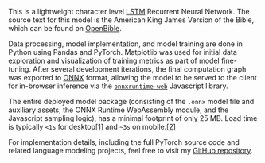 This is a lightweight character level [LSTM](https://en.wikipedia.org/wiki/Long_short-term_memory) Recurrent Neural Network. The source text for this model is the American King James Version of the Bible, which can be found on [OpenBible](https://openbible.com/textfiles/akjv.txt).

Data processing, model implementation, and model training are done in Python using Pandas and PyTorch. Matplotlib was used for initial data exploration and visualization of training metrics as part of model fine-tuning. After several development iterations, the final computation graph was exported to [ONNX](https://docs.pytorch.org/docs/stable/onnx.html) format, allowing the model to be served to the client for in-browser inference via the [`onnxruntime-web`](https://onnxruntime.ai/docs/) Javascript library.

The entire deployed model package (consisting of the `.onnx` model file and auxiliary assets, the ONNX Runtime WebAssembly module, and the Javascript sampling logic), has a minimal footprint of only 25 MB. Load time is typically `<1s` for desktop<a href="/bible-rnn/desktop_performance.html" class="cite">[1]</a> and `~3s` on mobile.<a href="/bible-rnn/mobile_performance.html" class="cite">[2]</a>

For implementation details, including the full PyTorch source code and related language modeling projects, feel free to visit my [GitHub repository](https://github.com/ruitaiS/language_models).